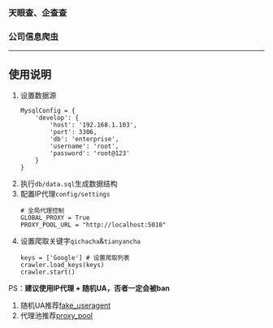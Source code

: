 ### 天眼查、企查查 
### 公司信息爬虫


------

## 使用说明

1. 设置数据源
    ```pydocstring
    MysqlConfig = {
        'develop': {
            'host': '192.168.1.103',
            'port': 3306,
            'db': 'enterprise',
            'username': 'root',
            'password': 'root@123'
        }
    }
    ```
2. 执行```db/data.sql```生成数据结构
3. 配置IP代理```config/settings```
    ```pydocstring
    # 全局代理控制
    GLOBAL_PROXY = True
    PROXY_POOL_URL = "http://localhost:5010"
    ```
4. 设置爬取关键字```qichacha```&```tianyancha```
    ```pydocstring
    keys = ['Google'] # 设置爬取列表
    crawler.load_keys(keys)
    crawler.start()
    ```
   
PS：**建议使用IP代理 + 随机UA，否者一定会被ban**
1. 随机UA推荐[fake_useragent](https://github.com/hellysmile/fake-useragent)
2. 代理池推荐[proxy_pool](https://github.com/jhao104/proxy_pool.git)

